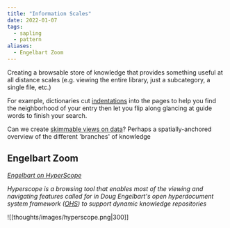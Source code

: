 ```yaml
---
title: "Information Scales"
date: 2022-01-07
tags:
  - sapling
  - pattern
aliases:
  - Engelbart Zoom
---
```


Creating a browsable store of knowledge that provides something useful at all distance scales (e.g. viewing the entire library, just a subcategory, a single file, etc.)

For example, dictionaries cut [indentations](http://www.thefreedictionary.com/thumb+index) into the pages to help you find the neighborhood of your entry then let you flip along glancing at guide words to finish your search.

Can we create [skimmable views on data](https://twitter.com/kirkbyo_/status/1475523898238197771)? Perhaps a spatially-anchored overview of the different 'branches' of knowledge

## Engelbart Zoom

_[Engelbart on HyperScope](https://dougengelbart.org/content/view/154/86/)_

_Hyperscope is a browsing tool that enables most of the viewing and navigating features called for in Doug Engelbart's open hyperdocument system framework ([OHS](https://www.dougengelbart.org/about/ohs.html)) to support dynamic knowledge repositories_

![[thoughts/images/hyperscope.png|300]]
